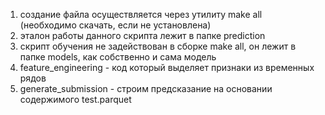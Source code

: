 1. создание файла осуществляется через утилиту make all (необходимо скачать, если не установлена)
2. эталон работы данного скрипта лежит в папке prediction
3. скрипт обучения не задействован в сборке make all, он лежит в папке models, как собственно и сама модель
4. feature_engineering - код который выделяет признаки из временных рядов
5. generate_submission - строим предсказание на основании содержимого test.parquet